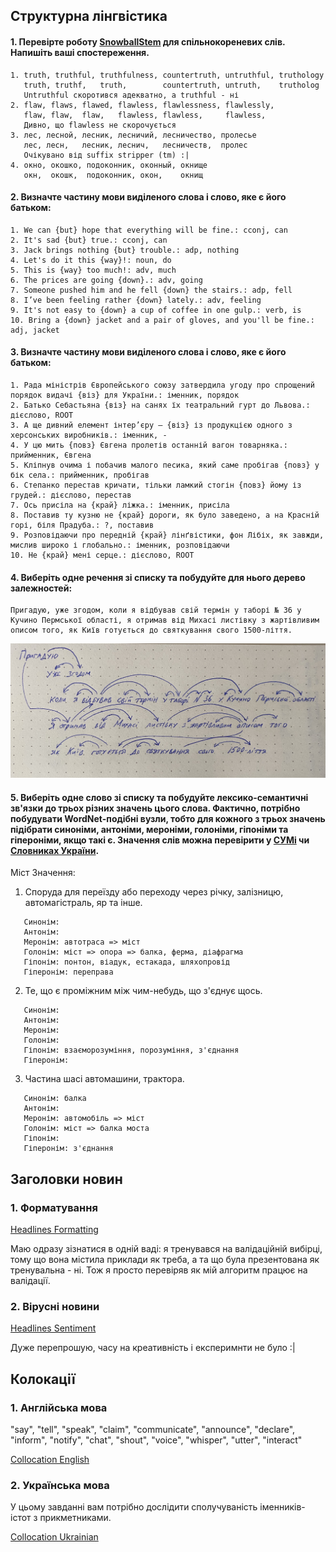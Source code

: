 ## Структурна лінгвістика

#### 1. Перевірте роботу [SnowballStem](http://snowballstem.org/) для спільнокореневих слів. Напишіть ваші спостереження.

```
1. truth, truthful, truthfulness, countertruth, untruthful, truthology
   truth, truthf,   truth,        countertruth, untruth,    trutholog
   Untruthful скоротився адекватно, а truthful - ні
2. flaw, flaws, flawed, flawless, flawlessness, flawlessly, 
   flaw, flaw,  flaw,   flawless, flawless,     flawless,
   Дивно, що flawless не скорочується
3. лес, лесной, лесник, лесничий, лесничество, пролесье
   лес, лесн,   лесник, леснич,   лесничеств,  пролес
   Очікувано від suffix stripper (tm) :|
4. окно, окошко, подоконник, оконный, окнище
   окн,  окошк,  подоконник, окон,    окнищ
```

#### 2. Визначте частину мови виділеного слова і слово, яке є його батьком:


```
1. We can {but} hope that everything will be fine.: cconj, can
2. It's sad {but} true.: cconj, can
3. Jack brings nothing {but} trouble.: adp, nothing
4. Let's do it this {way}!: noun, do
5. This is {way} too much!: adv, much
6. The prices are going {down}.: adv, going
7. Someone pushed him and he fell {down} the stairs.: adp, fell
8. I’ve been feeling rather {down} lately.: adv, feeling
9. It's not easy to {down} a cup of coffee in one gulp.: verb, is
10. Bring a {down} jacket and a pair of gloves, and you'll be fine.: adj, jacket
```

#### 3. Визначте частину мови виділеного слова і слово, яке є його батьком:


```
1. Рада міністрів Європейського союзу затвердила угоду про спрощений порядок видачі {віз} для України.: іменник, порядок
2. Батько Себастьяна {віз} на санях їх театральний гурт до Львова.: дієслово, ROOT
3. А ще дивний елемент інтер’єру – {віз} із продукцією одного з херсонських виробників.: іменник, -
4. У цю мить {повз} Євгена пролетів останній вагон товарняка.: прийменник, Євгена
5. Кліпнув очима і побачив малого песика, який саме пробігав {повз} у бік села.: прийменник, пробігав
6. Степанко перестав кричати, тільки ламкий стогін {повз} йому із грудей.: дієслово, перестав
7. Ось присіла на {край} ліжка.: іменник, присіла
8. Поставив ту кузню не {край} дороги, як було заведено, а на Красній горі, біля Прадуба.: ?, поставив
9. Розповідаючи про передній {край} лінґвістики, фон Лібіх, як завжди, мислив широко і глобально.: іменник, розповідаючи
10. Не {край} мені серце.: дієслово, ROOT
```

#### 4. Виберіть одне речення зі списку та побудуйте для нього дерево залежностей:

```
Пригадую, уже згодом, коли я відбував свій термін у таборі № 36 у Кучино Пермської області, я отримав від Михасі листівку з жартівливим описом того, як Київ готується до святкування свого 1500-ліття.
```

![Файл має бути в цій директорії](./IMG_1458.jpg?raw=true "Пригадую, уже згодом...")

#### 5. Виберіть одне cлово зі списку та побудуйте лексико-семантичні зв'язки до трьох різних значень цього слова. Фактично, потрібно побудувати WordNet-подібні вузли, тобто для кожного з трьох значень підібрати синоніми, антоніми, мероніми, голоніми, гіпоніми та гіпероніми, якщо такі є. Значення слів можна перевірити у [СУМі](http://sum.in.ua/) чи [Словниках України](http://lcorp.ulif.org.ua/dictua/).

Міст
Значення:
1. Споруда для переїзду або переходу через річку, залізницю, автомагістраль, яр та інше.
```
   Синонім:
   Антонім:
   Меронім: автотраса => міст
   Голонім: міст => опора => балка, ферма, діафрагма
   Гіпонім: понтон, віадук, естакада, шляхопровід
   Гіперонім: переправа
```
2. Те, що є проміжним між чим-небудь, що з'єднує щось.
```
   Синонім:
   Антонім:
   Меронім:
   Голонім:
   Гіпонім: взаєморозуміння, порозуміння, з'єднання
   Гіперонім:
```
3. Частина шасі автомашини, трактора.
```
   Синонім: балка
   Антонім:
   Меронім: автомобіль => міст
   Голонім: міст => балка моста
   Гіпонім:
   Гіперонім: з'єднання
```

## Заголовки новин

### 1. Форматування

[Headlines Formatting](./headlines.ipynb)

Маю одразу зізнатися в одній ваді: я тренувався на валідаційній вибірці, тому що вона містила приклади як треба, а та що була презентована як тренувальна - ні. Тож я просто перевіряв як мій алгоритм працює на валідації.

### 2. Вірусні новини

[Headlines Sentiment](./headlines_sentiment.ipynb)

Дуже перепрошую, часу на креативність і експеримнти не було :|


## Колокації

### 1. Англійська мова

"say", "tell", "speak", "claim", "communicate", "announce", "declare", "inform", "notify", "chat", "shout", "voice", "whisper", "utter", "interact"

[Collocation English](./collocation_en.ipynb)

### 2. Українська мова

У цьому завданні вам потрібно дослідити сполучуваність іменників-істот з прикметниками.

[Collocation Ukrainian](./collocation_ua.ipynb)

